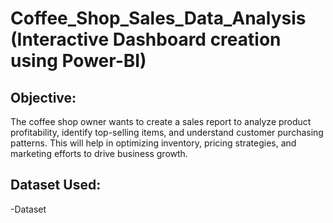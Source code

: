 # Coffee_Shop_Sales_Data_Analysis (Interactive Dashboard creation using Power-BI)
##  Objective:
The coffee shop owner wants to create a sales report to analyze product profitability, identify top-selling items, and understand customer purchasing patterns. This will help in optimizing inventory, pricing strategies, and marketing efforts to drive business growth.


## Dataset Used:
-<a herf=" https://github.com/avinashsinku812/Coffee_shop_sales_Dashbaord/blob/main/Coffee%20Shop%20Sales.xlsx">Dataset </a>
